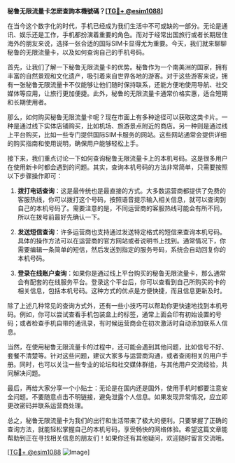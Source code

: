 **秘鲁无限流量卡怎麽查詢本機號碼？[[TG💪+ @esim1088](https://t.me/s/esim1088)]**

在当今这个数字化的时代，手机已经成为我们生活中不可或缺的一部分。无论是通讯、娱乐还是工作，手机都扮演着重要的角色。而对于经常出国旅行或者长期居住海外的朋友来说，选择一张合适的国际SIM卡显得尤为重要。今天，我们就来聊聊秘鲁的无限流量卡，以及如何查询自己的手机号码。

首先，让我们了解一下秘鲁无限流量卡的优势。秘鲁作为一个南美洲的国家，拥有丰富的自然景观和文化遗产，吸引着来自世界各地的游客。对于这些游客来说，拥有一张秘鲁无限流量卡不仅能够让他们随时保持联系，还能方便地使用导航、社交媒体等应用，让旅行更加便捷。此外，秘鲁的无限流量卡通常价格实惠，适合短期和长期使用者。

那么，如何购买秘鲁无限流量卡呢？现在市面上有多种途径可以获取这类卡片。一种是通过线下实体店铺购买，比如机场、旅游景点附近的商店。另一种则是通过线上平台购买，比如一些专门提供国际SIM卡服务的网站。这些网站通常会提供详细的购买指南和使用说明，确保用户能够轻松上手。

接下来，我们重点讨论一下如何查询秘鲁无限流量卡上的本机号码。这是很多用户在使用新卡时都会遇到的问题。其实，查询本机号码的方法非常简单，只需要按照以下步骤操作即可：

1. **拨打电话查询**：这是最传统也是最直接的方式。大多数运营商都提供了免费的客服热线，你可以拨打这个号码，按照语音提示输入相关信息，就可以查询到自己的本机号码了。需要注意的是，不同运营商的客服热线可能会有所不同，所以在拨号前最好先确认一下。

2. **发送短信查询**：许多运营商也支持通过发送特定格式的短信来查询本机号码。具体的操作方法可以在运营商的官方网站或者说明书上找到。通常情况下，你需要编辑一条简单的短信，然后发送到指定的服务号码，系统会自动回复你的本机号码。

3. **登录在线账户查询**：如果你是通过线上平台购买的秘鲁无限流量卡，那么通常会有配套的在线服务平台。登录这个平台后，你可以查看到自己所购买的卡的相关信息，包括本机号码。这种方式的优点是方便快捷，而且信息更新及时。

除了上述几种常见的查询方式外，还有一些小技巧可以帮助你更快速地找到本机号码。例如，你可以尝试查看手机包装盒上的标签，通常上面会印有初始设置的号码；或者检查手机自带的通讯录，有时候运营商会在初次激活时自动添加联系人信息。

当然，在使用秘鲁无限流量卡的过程中，还可能会遇到其他问题，比如信号不好、套餐不清楚等。针对这些问题，建议大家多与运营商沟通，或者查阅相关的用户手册。同时，也可以关注一些专业的论坛和社交媒体群组，与其他用户交流经验，共同解决问题。

最后，再给大家分享一个小贴士：无论是在国内还是国外，使用手机时都要注意安全问题。不要随意点击不明链接，避免泄露个人信息。如果发现异常情况，应立即更改密码并联系运营商处理。

总之，秘鲁无限流量卡为我们的出行和生活带来了极大的便利。只要掌握了正确的查询方法，就能轻松掌握自己的本机号码，享受畅快的网络体验。希望这篇文章能帮助到正在寻找相关信息的朋友们！如果你还有其他疑问，欢迎随时留言交流哦。

[[TG💪+ @esim1088](https://t.me/s/esim1088) ![Image](https://i.postimg.cc/4NQfJmqS/Snipaste-2025-05-13-00-14-12.png)]